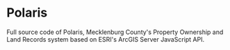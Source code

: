 Polaris
=======

Full source code of Polaris, Mecklenburg County's Property Ownership and Land Records system based on ESRI's ArcGIS Server JavaScript API.
